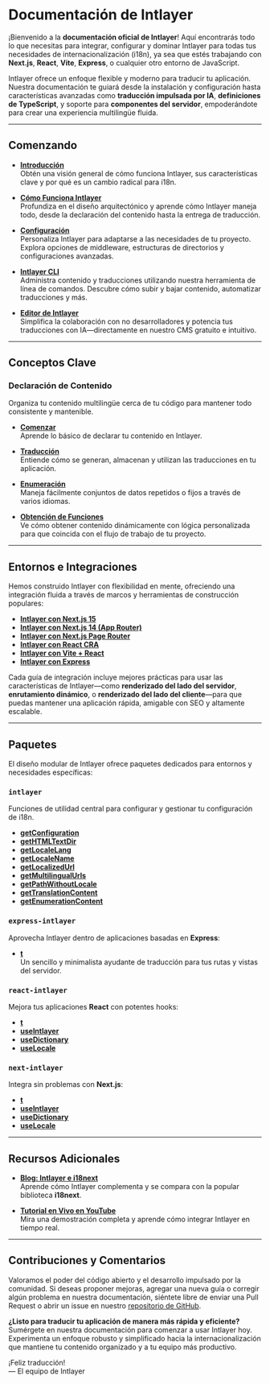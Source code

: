 # Documentación de Intlayer

¡Bienvenido a la **documentación oficial de Intlayer**! Aquí encontrarás todo lo que necesitas para integrar, configurar y dominar Intlayer para todas tus necesidades de internacionalización (i18n), ya sea que estés trabajando con **Next.js**, **React**, **Vite**, **Express**, o cualquier otro entorno de JavaScript.

Intlayer ofrece un enfoque flexible y moderno para traducir tu aplicación. Nuestra documentación te guiará desde la instalación y configuración hasta características avanzadas como **traducción impulsada por IA**, **definiciones de TypeScript**, y soporte para **componentes del servidor**, empoderándote para crear una experiencia multilingüe fluida.

---

## Comenzando

- **[Introducción](https://github.com/aymericzip/intlayer/blob/main/docs/es/introduction.md)**  
  Obtén una visión general de cómo funciona Intlayer, sus características clave y por qué es un cambio radical para i18n.

- **[Cómo Funciona Intlayer](https://github.com/aymericzip/intlayer/blob/main/docs/es/how_works_intlayer.md)**  
  Profundiza en el diseño arquitectónico y aprende cómo Intlayer maneja todo, desde la declaración del contenido hasta la entrega de traducción.

- **[Configuración](https://github.com/aymericzip/intlayer/blob/main/docs/es/configuration.md)**  
  Personaliza Intlayer para adaptarse a las necesidades de tu proyecto. Explora opciones de middleware, estructuras de directorios y configuraciones avanzadas.

- **[Intlayer CLI](https://github.com/aymericzip/intlayer/blob/main/docs/es/intlayer_cli.md)**  
  Administra contenido y traducciones utilizando nuestra herramienta de línea de comandos. Descubre cómo subir y bajar contenido, automatizar traducciones y más.

- **[Editor de Intlayer](https://github.com/aymericzip/intlayer/blob/main/docs/es/intlayer_editor.md)**  
  Simplifica la colaboración con no desarrolladores y potencia tus traducciones con IA—directamente en nuestro CMS gratuito e intuitivo.

---

## Conceptos Clave

### Declaración de Contenido

Organiza tu contenido multilingüe cerca de tu código para mantener todo consistente y mantenible.

- **[Comenzar](https://github.com/aymericzip/intlayer/blob/main/docs/es/dictionary/get_started.md)**  
  Aprende lo básico de declarar tu contenido en Intlayer.

- **[Traducción](https://github.com/aymericzip/intlayer/blob/main/docs/es/dictionary/translation.md)**  
  Entiende cómo se generan, almacenan y utilizan las traducciones en tu aplicación.

- **[Enumeración](https://github.com/aymericzip/intlayer/blob/main/docs/es/dictionary/enumeration.md)**  
  Maneja fácilmente conjuntos de datos repetidos o fijos a través de varios idiomas.

- **[Obtención de Funciones](https://github.com/aymericzip/intlayer/blob/main/docs/es/dictionary/function_fetching.md)**  
  Ve cómo obtener contenido dinámicamente con lógica personalizada para que coincida con el flujo de trabajo de tu proyecto.

---

## Entornos e Integraciones

Hemos construido Intlayer con flexibilidad en mente, ofreciendo una integración fluida a través de marcos y herramientas de construcción populares:

- **[Intlayer con Next.js 15](https://github.com/aymericzip/intlayer/blob/main/docs/es/intlayer_with_nextjs_15.md)**
- **[Intlayer con Next.js 14 (App Router)](https://github.com/aymericzip/intlayer/blob/main/docs/es/intlayer_with_nextjs_14.md)**
- **[Intlayer con Next.js Page Router](https://github.com/aymericzip/intlayer/blob/main/docs/es/intlayer_with_nextjs_page_router.md)**
- **[Intlayer con React CRA](https://github.com/aymericzip/intlayer/blob/main/docs/es/intlayer_with_create_react_app.md)**
- **[Intlayer con Vite + React](https://github.com/aymericzip/intlayer/blob/main/docs/es/intlayer_with_vite+react.md)**
- **[Intlayer con Express](https://github.com/aymericzip/intlayer/blob/main/docs/es/intlayer_with_express.md)**

Cada guía de integración incluye mejores prácticas para usar las características de Intlayer—como **renderizado del lado del servidor**, **enrutamiento dinámico**, o **renderizado del lado del cliente**—para que puedas mantener una aplicación rápida, amigable con SEO y altamente escalable.

---

## Paquetes

El diseño modular de Intlayer ofrece paquetes dedicados para entornos y necesidades específicas:

### `intlayer`

Funciones de utilidad central para configurar y gestionar tu configuración de i18n.

- **[getConfiguration](https://github.com/aymericzip/intlayer/blob/main/docs/es/packages/intlayer/getConfiguration.md)**
- **[getHTMLTextDir](https://github.com/aymericzip/intlayer/blob/main/docs/es/packages/intlayer/getHTMLTextDir.md)**
- **[getLocaleLang](https://github.com/aymericzip/intlayer/blob/main/docs/es/packages/intlayer/getLocaleLang.md)**
- **[getLocaleName](https://github.com/aymericzip/intlayer/blob/main/docs/es/packages/intlayer/getLocaleName.md)**
- **[getLocalizedUrl](https://github.com/aymericzip/intlayer/blob/main/docs/es/packages/intlayer/getLocalizedUrl.md)**
- **[getMultilingualUrls](https://github.com/aymericzip/intlayer/blob/main/docs/es/packages/intlayer/getMultilingualUrls.md)**
- **[getPathWithoutLocale](https://github.com/aymericzip/intlayer/blob/main/docs/es/packages/intlayer/getPathWithoutLocale.md)**
- **[getTranslationContent](https://github.com/aymericzip/intlayer/blob/main/docs/es/packages/intlayer/getTranslationContent.md)**
- **[getEnumerationContent](https://github.com/aymericzip/intlayer/blob/main/docs/es/packages/intlayer/getEnumerationContent.md)**

### `express-intlayer`

Aprovecha Intlayer dentro de aplicaciones basadas en **Express**:

- **[t](https://github.com/aymericzip/intlayer/blob/main/docs/es/packages/express-intlayer/t.md)**  
  Un sencillo y minimalista ayudante de traducción para tus rutas y vistas del servidor.

### `react-intlayer`

Mejora tus aplicaciones **React** con potentes hooks:

- **[t](https://github.com/aymericzip/intlayer/blob/main/docs/es/packages/react-intlayer/t.md)**
- **[useIntlayer](https://github.com/aymericzip/intlayer/blob/main/docs/es/packages/react-intlayer/useIntlayer.md)**
- **[useDictionary](https://github.com/aymericzip/intlayer/blob/main/docs/es/packages/react-intlayer/useDictionary.md)**
- **[useLocale](https://github.com/aymericzip/intlayer/blob/main/docs/es/packages/react-intlayer/useLocale.md)**

### `next-intlayer`

Integra sin problemas con **Next.js**:

- **[t](https://github.com/aymericzip/intlayer/blob/main/docs/es/packages/next-intlayer/t.md)**
- **[useIntlayer](https://github.com/aymericzip/intlayer/blob/main/docs/es/packages/next-intlayer/useIntlayer.md)**
- **[useDictionary](https://github.com/aymericzip/intlayer/blob/main/docs/es/packages/next-intlayer/useDictionary.md)**
- **[useLocale](https://github.com/aymericzip/intlayer/blob/main/docs/es/packages/next-intlayer/useLocale.md)**

---

## Recursos Adicionales

- **[Blog: Intlayer e i18next](https://github.com/aymericzip/intlayer/blob/main/docs/es/intlayer_with_i18next.md)**  
  Aprende cómo Intlayer complementa y se compara con la popular biblioteca **i18next**.

- **[Tutorial en Vivo en YouTube](https://youtu.be/W2G7KxuSD4c?si=GyU_KpVhr61razRw)**  
  Mira una demostración completa y aprende cómo integrar Intlayer en tiempo real.

---

## Contribuciones y Comentarios

Valoramos el poder del código abierto y el desarrollo impulsado por la comunidad. Si deseas proponer mejoras, agregar una nueva guía o corregir algún problema en nuestra documentación, siéntete libre de enviar una Pull Request o abrir un issue en nuestro [repositorio de GitHub](https://github.com/aymericzip/intlayer/blob/main/docs).

**¿Listo para traducir tu aplicación de manera más rápida y eficiente?** Sumérgete en nuestra documentación para comenzar a usar Intlayer hoy. Experimenta un enfoque robusto y simplificado hacia la internacionalización que mantiene tu contenido organizado y a tu equipo más productivo.

¡Feliz traducción!  
— El equipo de Intlayer
